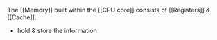 The [[Memory]] built within the [[CPU core]] consists of [[Registers]] & [[Cache]].
- hold & store the information
